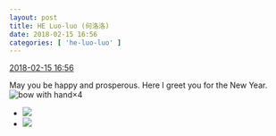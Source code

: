 ```yaml
---
layout: post
title: HE Luo-luo (何洛洛)
date: 2018-02-15 16:56
categories: [ 'he-luo-luo' ]
---
```


<div class="weibo-info">
  <a href="https://weibo.com/6117570574/G3f96sDhy">2018-02-15 16:56</a>
</div>

May you be happy and prosperous. Here I greet you for the New Year. ![bow with hand](https://img.t.sinajs.cn/t4/appstyle/expression/ext/normal/06/zuoyi_org.gif)×4

<!-- more -->

<ul class="weibo-pic-list-1">
  <li class="weibo-pic">
    <a href="http://wx1.sinaimg.cn/mw690/006G0Hz8ly1foh8dq9htsj31ww2pf7wh.jpg"><img src="http://wx1.sinaimg.cn/thumb150/006G0Hz8ly1foh8dq9htsj31ww2pf7wh.jpg"/></a>
  </li>
  <li class="weibo-pic">
    <a href="http://wx1.sinaimg.cn/mw690/006G0Hz8ly1foh8dn4me4j31ww2pfb29.jpg"><img src="http://wx1.sinaimg.cn/thumb150/006G0Hz8ly1foh8dn4me4j31ww2pfb29.jpg"/></a>
  </li>
</ul>
